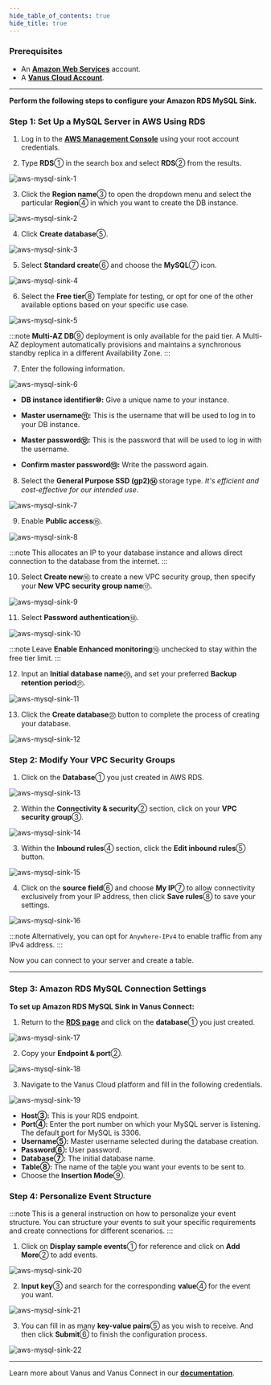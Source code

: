 ```yaml
--- 
hide_table_of_contents: true
hide_title: true
---
```


### Prerequisites

- An [**Amazon Web Services**](https://aws.amazon.com) account.
- A [**Vanus Cloud Account**](https://cloud.vanus.ai).

---

**Perform the following steps to configure your Amazon RDS MySQL Sink.**

### Step 1: Set Up a MySQL Server in AWS Using RDS

1. Log in to the [**AWS Management Console**](https://aws.amazon.com/) using your root account credentials.

2. Type **RDS**① in the search box and select **RDS**② from the results.

![aws-mysql-sink-1](images/aws-mysql-sink-1.webp)

3. Click the **Region name**③ to open the dropdown menu and select the particular **Region**④ in which you want to create the DB instance.

![aws-mysql-sink-2](images/aws-mysql-sink-2.webp)

4. Click **Create database**⑤.

![aws-mysql-sink-3](images/aws-mysql-sink-3.webp)

5. Select **Standard create**⑥ and choose the **MySQL**⑦ icon.

![aws-mysql-sink-4](images/aws-mysql-sink-4.webp)

6. Select the **Free tier**⑧ Template for testing, or opt for one of the other available options based on your specific use case.

![aws-mysql-sink-5](images/aws-mysql-sink-5.webp)

:::note
**Multi-AZ DB**⑨ deployment is only available for the paid tier. A Multi-AZ deployment automatically provisions and maintains a synchronous standby replica in a different Availability Zone.
:::

7. Enter the following information.

![aws-mysql-sink-6](images/aws-mysql-sink-6.webp)

- **DB instance identifier⑩:** Give a unique name to your instance.

- **Master username⑪:** This is the username that will be used to log in to your DB instance.

- **Master password⑫:** This is the password that will be used to log in with the username.

- **Confirm master password⑬:** Write the password again.

8. Select the **General Purpose SSD (gp2)⑭** storage type. *It's efficient and cost-effective for our intended use*.

![aws-mysql-sink-7](images/aws-mysql-sink-7.webp)

9. Enable **Public access**⑮.

![aws-mysql-sink-8](images/aws-mysql-sink-8.webp)

:::note
This allocates an IP to your database instance and allows direct connection to the database from the internet.
:::

10. Select **Create new**⑯ to create a new VPC security group, then specify your **New VPC security group name**⑰.

![aws-mysql-sink-9](images/aws-mysql-sink-9.webp)

11. Select **Password authentication**⑱.

![aws-mysql-sink-10](images/aws-mysql-sink-10.webp)

:::note
Leave **Enable Enhanced monitoring**⑲ unchecked to stay within the free tier limit.
:::

12. Input an **Initial database name**⑳, and set your preferred **Backup retention period**㉑.

![aws-mysql-sink-11](images/aws-mysql-sink-11.webp)

13. Click the **Create database**㉒ button to complete the process of creating your database.

![aws-mysql-sink-12](images/aws-mysql-sink-12.webp)

### Step 2: Modify Your VPC Security Groups

1. Click on the **Database**① you just created in AWS RDS.

![aws-mysql-sink-13](images/aws-mysql-sink-13.webp)

2. Within the **Connectivity & security**② section, click on your **VPC security group**③.

![aws-mysql-sink-14](images/aws-mysql-sink-14.webp)

3. Within the **Inbound rules**④ section, click the **Edit inbound rules**⑤ button.

![aws-mysql-sink-15](images/aws-mysql-sink-15.webp)

4. Click on the **source field**⑥ and choose **My IP**⑦ to allow connectivity exclusively from your IP address, then click **Save rules**⑧ to save your settings.

![aws-mysql-sink-16](images/aws-mysql-sink-16.webp)

:::note
Alternatively, you can opt for `Anywhere-IPv4` to enable traffic from any IPv4 address.
:::

Now you can connect to your server and create a table.

---

### Step 3: Amazon RDS MySQL Connection Settings

**To set up Amazon RDS MySQL Sink in Vanus Connect:**

1. Return to the [**RDS page**](https://console.aws.amazon.com/rds/) and click on the **database**① you just created.

![aws-mysql-sink-17](images/aws-mysql-sink-17.webp)

2. Copy your **Endpoint & port**②.

![aws-mysql-sink-18](images/aws-mysql-sink-18.webp)

3. Navigate to the Vanus Cloud platform and fill in the following credentials.

![aws-mysql-sink-19](images/aws-mysql-sink-19.webp)

- **Host③:** This is your RDS endpoint.
- **Port④:** Enter the port number on which your MySQL server is listening. The default port for MySQL is 3306.
- **Username⑤:** Master username selected during the database creation.
- **Password⑥:** User password.
- **Database⑦:** The initial database name.
- **Table⑧:** The name of the table you want your events to be sent to.
- Choose the **Insertion Mode**⑨.

### Step 4: Personalize Event Structure

:::note
This is a general instruction on how to personalize your event structure. You can structure your events to suit your specific requirements and create connections for different scenarios.
:::

1. Click on **Display sample events**① for reference and click on **Add More**② to add events.

![aws-mysql-sink-20](images/aws-mysql-sink-20.webp)

2. **Input key**③ and search for the corresponding **value**④ for the event you want.

![aws-mysql-sink-21](images/aws-mysql-sink-21.webp)

3. You can fill in as many **key-value pairs**⑤ as you wish to receive. And then click **Submit**⑥ to finish the configuration process.

![aws-mysql-sink-22](images/aws-mysql-sink-22.webp)

---

Learn more about Vanus and Vanus Connect in our [**documentation**](https://docs.vanus.ai).

